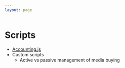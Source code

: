 ```yaml
---
layout: page
---
```


# Scripts

* [Accounting.js](http://openexchangerates.github.io/accounting.js/)
* Custom scripts
  * Active vs passive management of media buying
